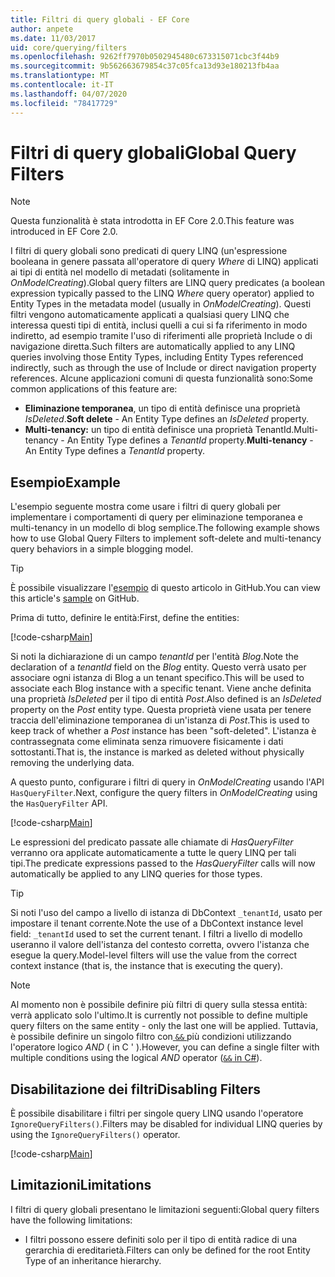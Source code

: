 ```yaml
---
title: Filtri di query globali - EF Core
author: anpete
ms.date: 11/03/2017
uid: core/querying/filters
ms.openlocfilehash: 9262ff7970b0502945480c673315071cbc3f44b9
ms.sourcegitcommit: 9b562663679854c37c05fca13d93e180213fb4aa
ms.translationtype: MT
ms.contentlocale: it-IT
ms.lasthandoff: 04/07/2020
ms.locfileid: "78417729"
---
```

# <a name="global-query-filters"></a><span data-ttu-id="e29f8-102">Filtri di query globali</span><span class="sxs-lookup"><span data-stu-id="e29f8-102">Global Query Filters</span></span>

> [!NOTE]
> <span data-ttu-id="e29f8-103">Questa funzionalità è stata introdotta in EF Core 2.0.</span><span class="sxs-lookup"><span data-stu-id="e29f8-103">This feature was introduced in EF Core 2.0.</span></span>

<span data-ttu-id="e29f8-104">I filtri di query globali sono predicati di query LINQ (un'espressione booleana in genere passata all'operatore di query *Where* di LINQ) applicati ai tipi di entità nel modello di metadati (solitamente in *OnModelCreating*).</span><span class="sxs-lookup"><span data-stu-id="e29f8-104">Global query filters are LINQ query predicates (a boolean expression typically passed to the LINQ *Where* query operator) applied to Entity Types in the metadata model (usually in *OnModelCreating*).</span></span> <span data-ttu-id="e29f8-105">Questi filtri vengono automaticamente applicati a qualsiasi query LINQ che interessa questi tipi di entità, inclusi quelli a cui si fa riferimento in modo indiretto, ad esempio tramite l'uso di riferimenti alle proprietà Include o di navigazione diretta.</span><span class="sxs-lookup"><span data-stu-id="e29f8-105">Such filters are automatically applied to any LINQ queries involving those Entity Types, including Entity Types referenced indirectly, such as through the use of Include or direct navigation property references.</span></span> <span data-ttu-id="e29f8-106">Alcune applicazioni comuni di questa funzionalità sono:</span><span class="sxs-lookup"><span data-stu-id="e29f8-106">Some common applications of this feature are:</span></span>

* <span data-ttu-id="e29f8-107">**Eliminazione temporanea**, un tipo di entità definisce una proprietà *IsDeleted*.</span><span class="sxs-lookup"><span data-stu-id="e29f8-107">**Soft delete** - An Entity Type defines an *IsDeleted* property.</span></span>
* <span data-ttu-id="e29f8-108">**Multi-tenancy:** un tipo di entità definisce una proprietà TenantId.Multi-tenancy - An Entity Type defines a *TenantId* property.</span><span class="sxs-lookup"><span data-stu-id="e29f8-108">**Multi-tenancy** - An Entity Type defines a *TenantId* property.</span></span>

## <a name="example"></a><span data-ttu-id="e29f8-109">Esempio</span><span class="sxs-lookup"><span data-stu-id="e29f8-109">Example</span></span>

<span data-ttu-id="e29f8-110">L'esempio seguente mostra come usare i filtri di query globali per implementare i comportamenti di query per eliminazione temporanea e multi-tenancy in un modello di blog semplice.</span><span class="sxs-lookup"><span data-stu-id="e29f8-110">The following example shows how to use Global Query Filters to implement soft-delete and multi-tenancy query behaviors in a simple blogging model.</span></span>

> [!TIP]
> <span data-ttu-id="e29f8-111">È possibile visualizzare l'[esempio](https://github.com/dotnet/EntityFramework.Docs/tree/master/samples/core/QueryFilters) di questo articolo in GitHub.</span><span class="sxs-lookup"><span data-stu-id="e29f8-111">You can view this article's [sample](https://github.com/dotnet/EntityFramework.Docs/tree/master/samples/core/QueryFilters) on GitHub.</span></span>

<span data-ttu-id="e29f8-112">Prima di tutto, definire le entità:</span><span class="sxs-lookup"><span data-stu-id="e29f8-112">First, define the entities:</span></span>

[!code-csharp[Main](../../../samples/core/QueryFilters/Program.cs#Entities)]

<span data-ttu-id="e29f8-113">Si noti la dichiarazione di un campo _tenantId_ per l'entità _Blog_.</span><span class="sxs-lookup"><span data-stu-id="e29f8-113">Note the declaration of a _tenantId_ field on the _Blog_ entity.</span></span> <span data-ttu-id="e29f8-114">Questo verrà usato per associare ogni istanza di Blog a un tenant specifico.</span><span class="sxs-lookup"><span data-stu-id="e29f8-114">This will be used to associate each Blog instance with a specific tenant.</span></span> <span data-ttu-id="e29f8-115">Viene anche definita una proprietà _IsDeleted_ per il tipo di entità _Post_.</span><span class="sxs-lookup"><span data-stu-id="e29f8-115">Also defined is an _IsDeleted_ property on the _Post_ entity type.</span></span> <span data-ttu-id="e29f8-116">Questa proprietà viene usata per tenere traccia dell'eliminazione temporanea di un'istanza di _Post_.</span><span class="sxs-lookup"><span data-stu-id="e29f8-116">This is used to keep track of whether a _Post_ instance has been "soft-deleted".</span></span> <span data-ttu-id="e29f8-117">L'istanza è contrassegnata come eliminata senza rimuovere fisicamente i dati sottostanti.</span><span class="sxs-lookup"><span data-stu-id="e29f8-117">That is, the instance is marked as deleted without physically removing the underlying data.</span></span>

<span data-ttu-id="e29f8-118">A questo punto, configurare i filtri di query in _OnModelCreating_ usando l'API `HasQueryFilter`.</span><span class="sxs-lookup"><span data-stu-id="e29f8-118">Next, configure the query filters in _OnModelCreating_ using the `HasQueryFilter` API.</span></span>

[!code-csharp[Main](../../../samples/core/QueryFilters/Program.cs#Configuration)]

<span data-ttu-id="e29f8-119">Le espressioni del predicato passate alle chiamate di _HasQueryFilter_ verranno ora applicate automaticamente a tutte le query LINQ per tali tipi.</span><span class="sxs-lookup"><span data-stu-id="e29f8-119">The predicate expressions passed to the _HasQueryFilter_ calls will now automatically be applied to any LINQ queries for those types.</span></span>

> [!TIP]
> <span data-ttu-id="e29f8-120">Si noti l'uso del campo a livello di istanza di DbContext `_tenantId`, usato per impostare il tenant corrente.</span><span class="sxs-lookup"><span data-stu-id="e29f8-120">Note the use of a DbContext instance level field: `_tenantId` used to set the current tenant.</span></span> <span data-ttu-id="e29f8-121">I filtri a livello di modello useranno il valore dell'istanza del contesto corretta, ovvero l'istanza che esegue la query.</span><span class="sxs-lookup"><span data-stu-id="e29f8-121">Model-level filters will use the value from the correct context instance (that is, the instance that is executing the query).</span></span>

> [!NOTE]
> <span data-ttu-id="e29f8-122">Al momento non è possibile definire più filtri di query sulla stessa entità: verrà applicato solo l'ultimo.</span><span class="sxs-lookup"><span data-stu-id="e29f8-122">It is currently not possible to define multiple query filters on the same entity - only the last one will be applied.</span></span> <span data-ttu-id="e29f8-123">Tuttavia, è possibile definire un singolo filtro con[ `&&` ](https://docs.microsoft.com/dotnet/csharp/language-reference/operators/boolean-logical-operators#conditional-logical-and-operator-)più condizioni utilizzando l'operatore logico _AND_ ( in C ' ).</span><span class="sxs-lookup"><span data-stu-id="e29f8-123">However, you can define a single filter with multiple conditions using the logical _AND_ operator ([`&&` in C#](https://docs.microsoft.com/dotnet/csharp/language-reference/operators/boolean-logical-operators#conditional-logical-and-operator-)).</span></span>

## <a name="disabling-filters"></a><span data-ttu-id="e29f8-124">Disabilitazione dei filtri</span><span class="sxs-lookup"><span data-stu-id="e29f8-124">Disabling Filters</span></span>

<span data-ttu-id="e29f8-125">È possibile disabilitare i filtri per singole query LINQ usando l'operatore `IgnoreQueryFilters()`.</span><span class="sxs-lookup"><span data-stu-id="e29f8-125">Filters may be disabled for individual LINQ queries by using the `IgnoreQueryFilters()` operator.</span></span>

[!code-csharp[Main](../../../samples/core/QueryFilters/Program.cs#IgnoreFilters)]

## <a name="limitations"></a><span data-ttu-id="e29f8-126">Limitazioni</span><span class="sxs-lookup"><span data-stu-id="e29f8-126">Limitations</span></span>

<span data-ttu-id="e29f8-127">I filtri di query globali presentano le limitazioni seguenti:</span><span class="sxs-lookup"><span data-stu-id="e29f8-127">Global query filters have the following limitations:</span></span>

* <span data-ttu-id="e29f8-128">I filtri possono essere definiti solo per il tipo di entità radice di una gerarchia di ereditarietà.</span><span class="sxs-lookup"><span data-stu-id="e29f8-128">Filters can only be defined for the root Entity Type of an inheritance hierarchy.</span></span>
